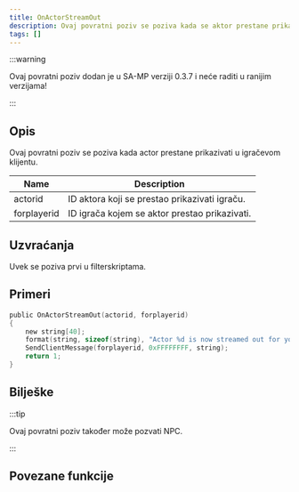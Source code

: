 ```yaml
---
title: OnActorStreamOut
description: Ovaj povratni poziv se poziva kada se aktor prestane prikazivati ​​u igračevom klijentu.
tags: []
---
```


:::warning

Ovaj povratni poziv dodan je u SA-MP verziji 0.3.7 i neće raditi u ranijim verzijama!

:::

## Opis

Ovaj povratni poziv se poziva kada actor prestane prikazivati ​​u igračevom klijentu.

| Name        | Description                                   |
| ----------- | --------------------------------------------- |
| actorid     | ID aktora koji se prestao prikazivati ​​igraču. |
| forplayerid | ID igrača kojem se aktor prestao prikazivati.  |

## Uzvraćanja

Uvek se poziva prvi u filterskriptama.

## Primeri

```c
public OnActorStreamOut(actorid, forplayerid)
{
    new string[40];
    format(string, sizeof(string), "Actor %d is now streamed out for you.", actorid);
    SendClientMessage(forplayerid, 0xFFFFFFFF, string);
    return 1;
}
```

## Bilješke

:::tip

Ovaj povratni poziv također može pozvati NPC.

:::

## Povezane funkcije
